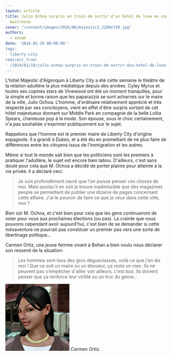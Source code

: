 ```yaml
---
layout: article
title: Julio Ochoa surpris en train de sortir d'un hôtel de luxe en compagnie d'une
  maitresse
cover: "/content/images/2016/06/majestic2_1280x720.jpg"
authors:
  - ezoah
date: '2014-01-19 00:00:00''
tags:
- liberty-city
redirect_from:
- /2014/01/18/julio-ochoa-surpris-en-train-de-sortir-dun-hotel-de-luxe-en-compagnie-dune-maitresse
---
```


L'hôtel Majestic d'Algonquin à Liberty City a été cette semaine le théâtre de la relation adultère la plus médiatique depuis des années. Cyley Myrus et toutes ses copines stars de Vinewood ont été un moment tranquilles, pour la simple et bonne raison que les paparazzis se sont acharnés sur le maire de la ville, Julio Ochoa. L'homme, d'ordinaire relativement apprécié et très respecté par ses concitoyens, vient en effet d'être surpris sortant de cet hôtel majestueux donnant sur Middle Park en compagnie de la belle Lolita Spears, chanteuse pop à la mode. Son épouse, sous le choc certainement, n'a pas souhaitée s'exprimer publiquement sur le sujet.

Rappelons que l'homme est le premier maire de Liberty City d'origine espagnole. Il a grandi à Dukes, et a été élu en promettant de ne plus faire de différences entre les citoyens issus de l'immigration et les autres.

Même si tout le monde sait bien que les politiciens sont les premiers à pratiquer l'adultère, le sujet est encore bien tabou. D'ailleurs, c'est sans doute pour cela que M. Ochoa a décidé de porter plainte pour atteinte à la vie privée. Il a déclaré ceci:

> Je suis profondément navré que l'on puisse penser ces choses de moi. Mais quoiqu'il en soit je trouve inadmissible que des magazines people se permettent de publier une dizaine de pages concernant cette affaire. J'ai le pouvoir de faire ce que je veux dans cette ville, non ?

Bien sûr M. Ochoa, et c'est bien pour cela que les gens continueront de voter pour vous aux prochaines élections (ou pas). La crainte que nous pouvons cependant avoir aujourd'hui, c'est bien de se demander si cette mésaventure ne pourrait pas constituer un premier pas vers une sorte de libertinage politique...

Carmen Ortiz, une jeune femme vivant à Bohan a bien voulu nous déclarer son ressenti de la situation:

> Les hommes sont tous des gros dégueulasses, voilà ce que j'en dis moi ! Que ce soit un maire ou un éboueur, ça reste un mec. Ils ne peuvent pas s'empêcher d'ailler voir ailleurs, c'est tout. Ils doivent penser que ça renforce leur virilité ou un truc du genre...

![Carmen Ortiz.](/content/images/2016/06/Carmen_Ortiz_GTA_IV_%28Internet%29.png)
_Carmen Ortiz._